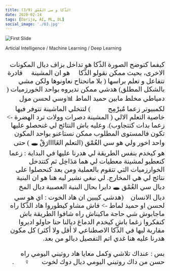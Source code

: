```yaml
---
title: (3/9) الذّكا و سي العُمْق
date: 2020-02-14
tags: [Darija, AI, ML, DL]
social_image: './03.jpg'
---
```


![First Slide](./03.jpg)

Articial Intelligence / Machine Learning / Deep Learning

</br>
<div dir="rtl" style="font-family: times, serif; font-size:16pt;">
كيفما كتوضح الصورة الذّكا هو تداخل بزاف ديال المكونات الاخرى، بحيث ممكن نقولو الذّكا 🧠 هو ان المشينة 🤖 قادرة تتفاعل و تعلم براسها ( بلا ماتحتاح نعاونوها ولكن مشي بالشكل المطلق) هدشي ممكن نديروه بواحد الخورزميات ( دمياطي مخلط مابين حميد الماط 📊وسي لحسن مول لكمبيوتر زعما مُبرْمِج 👨🏼‍💻) لتتخلي الماشينة تتوفر فيها خاصية التعلم الالي ( المشينة دصرات وولات ترد الهضرة -> زعما بدات كتتجاوب). وعليه باش النتائج لي غنحصلو عليها تكون فالمستوى المطلوب ممكن نستاعنو بواحد المكون واحد اخور ولي هو سي العُمْق (التعلم الغَاااارَقْ 🕳 ) حتى هو كيخدم بنفس الطريقة لي هدرنا عليها في البداية : زعما كنعطيو لمشينة معطيات لي هما مَدَاخِل ثم كتتدخل الخوارزميات التي تتقوم بالعملية ومن بعد كنحصلوا على نتائج لي هي المخارج. لي نبغي نشير ليه هنا هو ان البنية ديال سي العُمْق 🕳 دايرا بحال البنية العصبية ديال المخ 🧠 ديال الانسان 👤(هدشي كيبين ان هاد الخوت : اي هو سي لحسن او حميد لماط -> فاش مشاو كيطوروا هاد الذّكا راه ماجابوش شي حاجة ماكيناش راه شافوا الطريقة باش كنفكروا زغما باش كيخدم الدماغ ديالنا حنا حاولو اديروا مقاربة ليها في الذّكا الاصطناعي لا أقل ولا أكثر) كل مكون هدرنا عليه هنا غدي اتم التفصيل ديالو من بعد.

بس : عنداك تلاشي وكمل معايا هاد روتيني اليومي راه حسن من داك روتيني اليومي ديال دوك لخوت 🙋🏼‍♀️🤳🏼.
</div>
